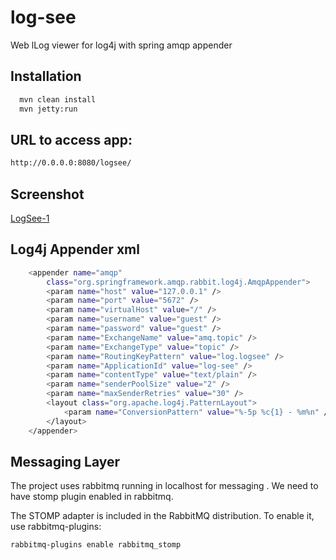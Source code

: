 log-see
=========

Web lLog viewer for log4j with spring amqp appender 

Installation
--------------

```sh
  mvn clean install
  mvn jetty:run
```




URL to access app: 
--------------
```sh
http://0.0.0.0:8080/logsee/
```

Screenshot
--------------

[LogSee-1](http://i.imgur.com/GCncUQi.png?1)


Log4j Appender xml
--------------

```sh
	<appender name="amqp"
		class="org.springframework.amqp.rabbit.log4j.AmqpAppender">
		<param name="host" value="127.0.0.1" />
		<param name="port" value="5672" />
		<param name="virtualHost" value="/" />
		<param name="username" value="guest" />
		<param name="password" value="guest" />
		<param name="ExchangeName" value="amq.topic" />
		<param name="ExchangeType" value="topic" />
		<param name="RoutingKeyPattern" value="log.logsee" />
		<param name="ApplicationId" value="log-see" />
		<param name="contentType" value="text/plain" />
		<param name="senderPoolSize" value="2" />
		<param name="maxSenderRetries" value="30" />
		<layout class="org.apache.log4j.PatternLayout">
			<param name="ConversionPattern" value="%-5p %c{1} - %m%n" />
		</layout>
	</appender>
```

Messaging Layer
---------------
The project uses rabbitmq running in localhost for messaging . We need to have stomp plugin enabled in rabbitmq.

The STOMP adapter is included in the RabbitMQ distribution. To enable it, use rabbitmq-plugins:


```sh
rabbitmq-plugins enable rabbitmq_stomp
```



